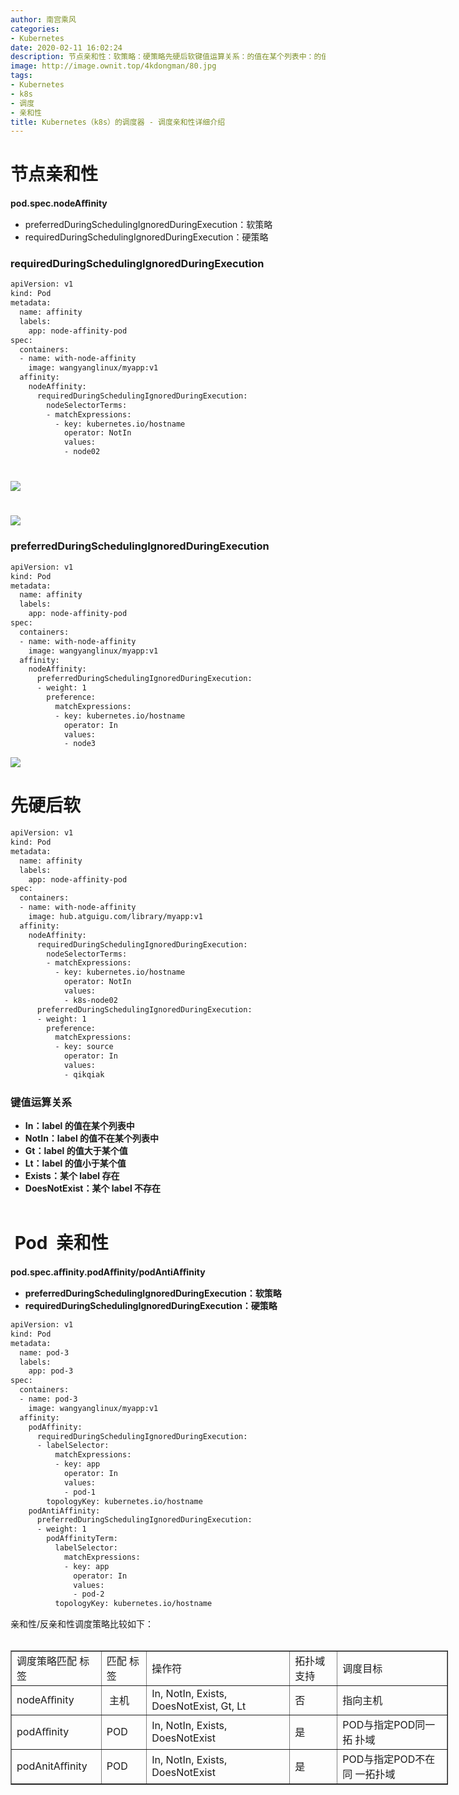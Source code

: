 ```yaml
---
author: 南宫乘风
categories:
- Kubernetes
date: 2020-02-11 16:02:24
description: 节点亲和性：软策略：硬策略先硬后软键值运算关系：的值在某个列表中：的值不在某个列表中：的值大于某个值：的值小于某个值：某个存在：某个不存在亲和性：软策略：硬策略亲和性反亲和性调度策略比较如下：调度策略。。。。。。。
image: http://image.ownit.top/4kdongman/80.jpg
tags:
- Kubernetes
- k8s
- 调度
- 亲和性
title: Kubernetes（k8s）的调度器 - 调度亲和性详细介绍
---
```


<!--more-->

# 节点亲和性

**pod.spec.nodeAﬃnity**

- preferredDuringSchedulingIgnoredDuringExecution：软策略
- requiredDuringSchedulingIgnoredDuringExecution：硬策略

### requiredDuringSchedulingIgnoredDuringExecution

```bash
apiVersion: v1
kind: Pod
metadata:
  name: affinity
  labels:
    app: node-affinity-pod
spec:
  containers:
  - name: with-node-affinity
    image: wangyanglinux/myapp:v1
  affinity:
    nodeAffinity:
      requiredDuringSchedulingIgnoredDuringExecution:
        nodeSelectorTerms:
        - matchExpressions:
          - key: kubernetes.io/hostname
            operator: NotIn
            values:
            - node02
```

# ![](http://image.ownit.top/csdn/20200211145022940.png)

# ![](http://image.ownit.top/csdn/20200211145132557.png)

### preferredDuringSchedulingIgnoredDuringExecution

```bash
apiVersion: v1
kind: Pod
metadata:
  name: affinity
  labels:
    app: node-affinity-pod
spec:
  containers:
  - name: with-node-affinity
    image: wangyanglinux/myapp:v1
  affinity:
    nodeAffinity:
      preferredDuringSchedulingIgnoredDuringExecution:
      - weight: 1
        preference:
          matchExpressions:
          - key: kubernetes.io/hostname
            operator: In
            values:
            - node3
```

![](http://image.ownit.top/csdn/20200211150043932.png)

# 先硬后软

```bash
apiVersion: v1
kind: Pod
metadata:
  name: affinity
  labels:
    app: node-affinity-pod
spec:
  containers:
  - name: with-node-affinity
    image: hub.atguigu.com/library/myapp:v1
  affinity:
    nodeAffinity:
      requiredDuringSchedulingIgnoredDuringExecution:
        nodeSelectorTerms:
        - matchExpressions:
          - key: kubernetes.io/hostname
            operator: NotIn
            values:
            - k8s-node02
      preferredDuringSchedulingIgnoredDuringExecution:
      - weight: 1
        preference:
          matchExpressions:
          - key: source
            operator: In
            values:
            - qikqiak
```

### **键值运算关系**

- **In：label 的值在某个列表中**
- **NotIn：label 的值不在某个列表中**
- **Gt：label 的值大于某个值**
- **Lt：label 的值小于某个值**
- **Exists：某个 label 存在**
- **DoesNotExist：某个 label 不存在**  
 

#  Pod  亲和性

**pod.spec.aﬃnity.podAﬃnity/podAntiAﬃnity**

 -    **preferredDuringSchedulingIgnoredDuringExecution：软策略**
 -    **requiredDuringSchedulingIgnoredDuringExecution：硬策略**

```bash
apiVersion: v1
kind: Pod
metadata:
  name: pod-3
  labels:
    app: pod-3
spec:
  containers:
  - name: pod-3
    image: wangyanglinux/myapp:v1
  affinity:
    podAffinity:
      requiredDuringSchedulingIgnoredDuringExecution:
      - labelSelector:
          matchExpressions:
          - key: app
            operator: In
            values:
            - pod-1
        topologyKey: kubernetes.io/hostname
    podAntiAffinity:
      preferredDuringSchedulingIgnoredDuringExecution:
      - weight: 1
        podAffinityTerm:
          labelSelector:
            matchExpressions:
            - key: app
              operator: In
              values:
              - pod-2
          topologyKey: kubernetes.io/hostname
```

亲和性/反亲和性调度策略比较如下：  
 

<table align="center" border="1" cellpadding="1" cellspacing="1" style="width:700px;"><tbody><tr><td>调度策略匹配 标签</td><td>匹配 标签</td><td>操作符</td><td>拓扑域 支持</td><td>调度目标</td></tr><tr><td>nodeAﬃnity</td><td>&nbsp;主机</td><td>In, NotIn, Exists, DoesNotExist, Gt, Lt</td><td>否</td><td>指向主机</td></tr><tr><td>podAﬃnity&nbsp;</td><td>POD</td><td>In, NotIn, Exists, DoesNotExist</td><td>是</td><td>POD与指定POD同一拓 扑域</td></tr><tr><td>podAnitAﬃnity&nbsp;</td><td>POD</td><td>In, NotIn, Exists, DoesNotExist</td><td>是</td><td>POD与指定POD不在同 一拓扑域</td></tr></tbody></table>